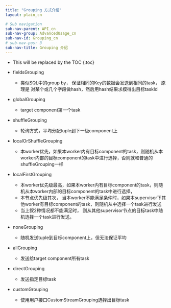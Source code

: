 ```yaml
---
title: "Grouping 方式介绍"
layout: plain_cn

# Sub navigation
sub-nav-parent: API_cn
sub-nav-group: AdvancedUsage_cn
sub-nav-id: Grouping_cn
# sub-nav-pos: 3
sub-nav-title: Grouping 介绍
---
```


* This will be replaced by the TOC
{:toc}

* fieldsGrouping 
  * 类似SQL中的group by， 保证相同的Key的数据会发送到相同的task， 原理是 对某个或几个字段做hash，然后用hash结果求模得出目标taskId
* globalGrouping 
  * target component第一个task
* shuffleGrouping 
  * 轮询方式，平均分配tuple到下一级component上
* localOrShuffleGrouping 
  * 本worker优先，如果本worker内有目标component的task，则随机从本worker内部的目标component的task中进行选择，否则就和普通的shuffleGrouping一样
* localFirstGrouping 
  * 本worker优先级最高，如果本worker内有目标component的task，则随机从本worker内部的目标component的task中进行选择，
  * 本节点优先级其次， 当本worker不能满足条件时，如果本supervisor下其他worker有目标component的task，则随机从中选择一个task进行发送
  * 当上叙2种情况都不能满足时， 则从其他supervisor节点的目标task中随机选择一个task进行发送。 
* noneGrouping  
  * 随机发送tuple到目标component上，但无法保证平均
* allGrouping   
  * 发送给target component所有task
* directGrouping 
  * 发送指定目标task
* customGrouping 
  * 使用用户接口CustomStreamGrouping选择出目标task